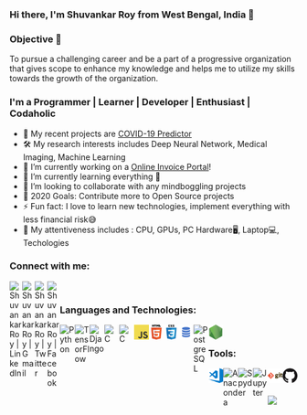 <!--
**shuvankarroy/shuvankarroy** is a ✨ _special_ ✨ repository because its `README.md` (this file) appears on your GitHub profile.
-->

### Hi there, I'm Shuvankar Roy from West Bengal, India 👋

### Objective 🏹
To pursue a challenging career and be a part of a progressive organization that gives scope to enhance my knowledge
and helps me to utilize my skills towards the growth of the organization.

### I'm a Programmer | Learner | Developer | Enthusiast | Codaholic
- 🎢 My recent projects are [COVID-19 Predictor][covid19india]
- 🛠 My research interests includes Deep Neural Network, Medical Imaging, Machine Learning
- 🔭 I’m currently working on a [Online Invoice Portal][onlineinvoiceportal]!
- 🌱 I’m currently learning everything 🤣
- 👯 I’m looking to collaborate with any mindboggling projects
- 🥅 2020 Goals: Contribute more to Open Source projects
- ⚡ Fun fact: I love to learn new technologies, implement everything with less financial risk😅
- 📣 My attentiveness includes : CPU, GPUs, PC Hardware🖥, Laptop💻, Techologies 


### Connect with me:
[<img align="left" alt="Shuvankar Roy | LinkedIn" width="22px" src="https://cdn.jsdelivr.net/npm/simple-icons@v3.4.0/icons/linkedin.svg" />][linkedin]
[<img align="left" alt="Shuvankar Roy | Gmail" width="22px" src="https://cdn.jsdelivr.net/npm/simple-icons@3.4.0/icons/gmail.svg" />][gmail]
[<img align="left" alt="Shuvankar Roy | Twitter" width="22px" src="https://cdn.jsdelivr.net/npm/simple-icons@v3.4.0/icons/twitter.svg" />][twitter]
[<img align="left" alt="Shuvankar Roy | Facebook" width="22px" src="https://cdn.jsdelivr.net/npm/simple-icons@3.4.0/icons/facebook.svg" />][facebook]
<br />

### Languages and Technologies:

[<img align="left" alt="Python" width="26px" src="https://cdn.jsdelivr.net/npm/simple-icons@3.4.0/icons/python.svg" />][python]
[<img align="left" alt="TensorFlow" width="26px" src="https://cdn.jsdelivr.net/npm/simple-icons@3.4.0/icons/tensorflow.svg" />][tensorflow]
[<img align="left" alt="Django" width="26px" src="https://cdn.jsdelivr.net/npm/simple-icons@3.4.0/icons/django.svg" />][django]
<img align="left" alt="C" width="26px" src="https://cdn.jsdelivr.net/npm/simple-icons@3.4.0/icons/c.svg" />
<img align="left" alt="C" width="26px" src="https://cdn.jsdelivr.net/npm/simple-icons@3.4.0/icons/cplusplus.svg" />
[<img align="left" alt="JavaScript" width="26px" src="https://raw.githubusercontent.com/github/explore/80688e429a7d4ef2fca1e82350fe8e3517d3494d/topics/javascript/javascript.png" />][javascript]
<img align="left" alt="HTML5" width="26px" src="https://raw.githubusercontent.com/github/explore/80688e429a7d4ef2fca1e82350fe8e3517d3494d/topics/html/html.png" />
<img align="left" alt="CSS3" width="26px" src="https://raw.githubusercontent.com/github/explore/80688e429a7d4ef2fca1e82350fe8e3517d3494d/topics/css/css.png" />
<img align="left" alt="SQL" width="26px" src="https://raw.githubusercontent.com/github/explore/80688e429a7d4ef2fca1e82350fe8e3517d3494d/topics/sql/sql.png" />
<img align="left" alt="PostgreSQL" width="26px" src="https://cdn.jsdelivr.net/npm/simple-icons@3.4.0/icons/postgresql.svg" />
[<img align="left" alt="Node.js" width="26px" src="https://raw.githubusercontent.com/github/explore/80688e429a7d4ef2fca1e82350fe8e3517d3494d/topics/nodejs/nodejs.png" />][nodejs]
<br/>

### Tools:

[<img align="left" alt="Visual Studio Code" width="26px" src="https://raw.githubusercontent.com/github/explore/80688e429a7d4ef2fca1e82350fe8e3517d3494d/topics/visual-studio-code/visual-studio-code.png" />][vscode]
[<img align="left" alt="Anaconda" width="26px" src="https://cdn.jsdelivr.net/npm/simple-icons@3.4.0/icons/anaconda.svg" />][anaconda]
[<img align="left" alt="Spyder" width="26px" src="https://upload.wikimedia.org/wikipedia/commons/thumb/7/7e/Spyder_logo.svg/1200px-Spyder_logo.svg.png" />][spyder]
[<img align="left" alt="Jupyter" width="26px" src="https://cdn.jsdelivr.net/npm/simple-icons@3.4.0/icons/jupyter.svg" />][jupyter]
[<img align="left" alt="Git" width="26px" src="https://raw.githubusercontent.com/github/explore/80688e429a7d4ef2fca1e82350fe8e3517d3494d/topics/git/git.png" />][git]
[<img align="left" alt="GitHub" width="26px" src="https://raw.githubusercontent.com/github/explore/78df643247d429f6cc873026c0622819ad797942/topics/github/github.png" />][github]
<br />
<br />

[covid19india]: https://covid-19-predictor-india.herokuapp.com/
[onlineinvoiceportal]: https://online-invoice.herokuapp.com/
[gmail]: mailto:shuvankarroy2@gmail.com?subject=[GitHub]%20From%20GitHub%20&body=Dear%20Shuvankar%20Roy%2C%0A
[facebook]: https://www.facebook.com/shuvankar.roy.370
[twitter]: https://twitter.com/shuvankarroy15
[linkedin]: https://www.linkedin.com/in/shuvankar-roy/
[python]: https://www.python.org/
[tensorflow]: https://www.tensorflow.org/
[django]: https://www.djangoproject.com/
[javascript]: https://www.javascript.com/
[nodejs]: https://nodejs.org/en/
[vscode]: https://code.visualstudio.com/
[anaconda]: https://www.anaconda.com/
[spyder]: https://www.spyder-ide.org/
[jupyter]: https://jupyter.org/
[git]: https://git-scm.com/
[github]: https://github.com/

<img src="https://github-readme-stats.vercel.app/api?username=shuvankarroy&show_icons=true&icon_color=333&title_color=333&text_color=777&count_private=true&include_all_commits=true"/>
